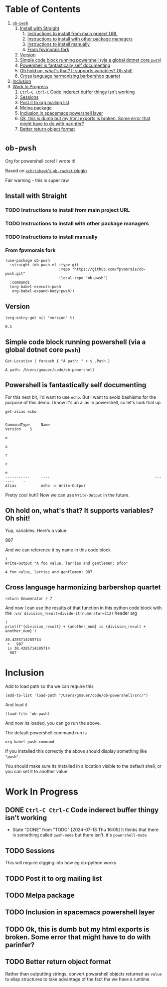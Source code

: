 
# Table of Contents

1.  [`ob-pwsh`](#orge6e7743)
    1.  [Install with Straight](#org57e2f29)
        1.  [Instructions to install from main project URL](#org78ec7d3)
        2.  [Instructions to install with other package managers](#org08343c5)
        3.  [Instructions to install manually](#org510bd14)
        4.  [From fpvmorais fork](#org49d67af)
    2.  [Version](#org0227854)
    3.  [Simple code block running powershell (via a global dotnet core `pwsh`)](#org2b43fca)
    4.  [Powershell is fantastically self documenting](#org30508a1)
    5.  [Oh hold on, what's that? It supports variables? Oh shit!](#org245f57a)
    6.  [Cross language harmonizing barbershop quartet](#org6264e8c)
2.  [Inclusion](#org95379d8)
3.  [Work In Progress](#orgb6d51ce)
    1.  [`Ctrl-C Ctrl-C` Code inderect buffer thingy isn't working](#orga9d8740)
    2.  [Sessions](#org91f0454)
    3.  [Post it to org mailing list](#org3e2acbb)
    4.  [Melpa package](#org67a733f)
    5.  [Inclusion in spacemacs powershell layer](#orga61bd42)
    6.  [Ok, this is dumb but my html exports is broken. Some error that might have to do with parinfer?](#orge43c3ef)
    7.  [Better return object format](#orgd1f6e5d)


<a id="orge6e7743"></a>

# `ob-pwsh`

Org for powershell core! I wrote it!

Based on [`xchrishawk`'s `ob-racket` plugin](https://github.com/xchrishawk/ob-racket)

Fair warning - this is super raw


<a id="org57e2f29"></a>

## Install with Straight


<a id="org78ec7d3"></a>

### TODO Instructions to install from main project URL


<a id="org08343c5"></a>

### TODO Instructions to install with other package managers


<a id="org510bd14"></a>

### TODO Instructions to install manually


<a id="org49d67af"></a>

### From fpvmorais fork

    (use-package ob-pwsh
      :straight (ob-pwsh.el :type git
                            :repo "https://github.com/fpvmorais/ob-pwsh.git"
                            :local-repo "ob-pwsh")
      :commands
      (org-babel-execute:pwsh
       org-babel-expand-body:pwsh))


<a id="org0227854"></a>

## Version

    (org-entry-get nil "version" t)

    0.1


<a id="org2b43fca"></a>

## Simple code block running powershell (via a global dotnet core `pwsh`)

    Get-Location | foreach { "A path: " + $_.Path }

    A path: /Users/gmauer/code/ob-powershell


<a id="org30508a1"></a>

## Powershell is fantastically self documenting

For this next bit, I'd want to use `echo`. But I want to avoid bashisms for the purpose of this demo. I know it's an alias in powershell, so let's look that up

    get-alias echo

    
    CommandType     Name                                               Version    S
                                                                                  o
                                                                                  u
                                                                                  r
                                                                                  c
                                                                                  e
    -----------     ----                                               -------    -
    Alias           echo -> Write-Output

Pretty cool huh? Now we can use `Write-Output` in the future.


<a id="org245f57a"></a>

## Oh hold on, what's that? It supports variables? Oh shit!

Yup, variables. Here's a value:

987

And we can reference it by name in this code block

    )
    Write-Output "A foo value, larries and gentlemen: $foo"

    A foo value, larries and gentlemen: 987


<a id="org6264e8c"></a>

## Cross language harmonizing barbershop quartet

    return $numerator / 7

And now I can use the results of that function in this python code block with the `:var division_result=divide-it(numerator=213)` header arg

    )
    print(f'{division_result} + {another_num} is {division_result + another_num}')

    30.4285714285714
     +   987
     is 30.4285714285714
      987


<a id="org95379d8"></a>

# Inclusion

Add to load path so tha we can require this

    (add-to-list 'load-path "/Users/gmauer/code/ob-powershell/src/")

And load it

    (load-file 'ob-pwsh)

And now its loaded, you can go run the above.

The default powershell command run is

    org-babel-pwsh-command

If you installed this correctly the above should display something like `"pwsh"`.

You should make sure its installed in a location visible to the default shell, or you can set it to another value.


<a id="orgb6d51ce"></a>

# Work In Progress


<a id="orga9d8740"></a>

## DONE `Ctrl-C Ctrl-C` Code inderect buffer thingy isn't working

-   State "DONE"       from "TODO"       <span class="timestamp-wrapper"><span class="timestamp">[2024-07-18 Thu 16:05]</span></span>
    It thinks that there is something called `pwsh-mode` but there isn't, it's `powershell-mode`


<a id="org91f0454"></a>

## TODO Sessions

This will require digging into how eg ob-python works


<a id="org3e2acbb"></a>

## TODO Post it to org mailing list


<a id="org67a733f"></a>

## TODO Melpa package


<a id="orga61bd42"></a>

## TODO Inclusion in spacemacs powershell layer


<a id="orge43c3ef"></a>

## TODO Ok, this is dumb but my html exports is broken. Some error that might have to do with parinfer?


<a id="orgd1f6e5d"></a>

## TODO Better return object format

Rather than outputting strings, convert powershell objects returned as `value` to elisp structures to take advantage of the fact tha we have a runtime


